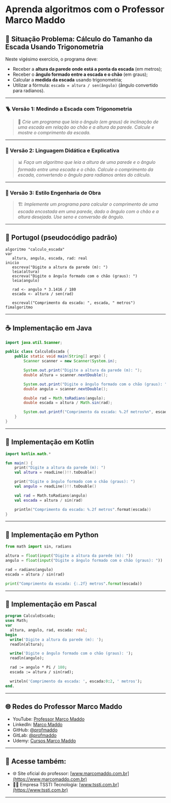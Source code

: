 # Aprenda algoritmos com o Professor Marco Maddo

## 🧠 Situação Problema: Cálculo do Tamanho da Escada Usando Trigonometria

Neste vigésimo exercício, o programa deve:

- Receber a **altura da parede onde está a ponta da escada** (em metros);
- Receber o **ângulo formado entre a escada e o chão** (em graus);
- Calcular a **medida da escada** usando trigonometria;
- Utilizar a fórmula: `escada = altura / sen(ângulo)` (ângulo convertido para radianos).

---

### 🪜 Versão 1: Medindo a Escada com Trigonometria
> 📏 *Crie um programa que leia o ângulo (em graus) de inclinação de uma escada em relação ao chão e a altura da parede. Calcule e mostre o comprimento da escada.*

---

### 📐 Versão 2: Linguagem Didática e Explicativa
> 📊 *Faça um algoritmo que leia a altura de uma parede e o ângulo formado entre uma escada e o chão. Calcule o comprimento da escada, convertendo o ângulo para radianos antes do cálculo.*

---

### 🧱 Versão 3: Estilo Engenharia de Obra
> 🏗️ *Implemente um programa para calcular o comprimento de uma escada encostada em uma parede, dado o ângulo com o chão e a altura desejada. Use seno e conversão de ângulo.*

---

## 💬 Portugol (pseudocódigo padrão)

```portugol
algoritmo "calculo_escada"
var
   altura, angulo, escada, rad: real
inicio
   escreva("Digite a altura da parede (m): ")
   leia(altura)
   escreva("Digite o ângulo formado com o chão (graus): ")
   leia(angulo)

   rad <- angulo * 3.1416 / 180
   escada <- altura / sen(rad)

   escreval("Comprimento da escada: ", escada, " metros")
fimalgoritmo
```

---

## ☕ Implementação em Java

```java
import java.util.Scanner;

public class CalculoEscada {
    public static void main(String[] args) {
        Scanner scanner = new Scanner(System.in);

        System.out.print("Digite a altura da parede (m): ");
        double altura = scanner.nextDouble();

        System.out.print("Digite o ângulo formado com o chão (graus): ");
        double angulo = scanner.nextDouble();

        double rad = Math.toRadians(angulo);
        double escada = altura / Math.sin(rad);

        System.out.printf("Comprimento da escada: %.2f metros%n", escada);
    }
}
```

---

## 💙 Implementação em Kotlin

```kotlin
import kotlin.math.*

fun main() {
    print("Digite a altura da parede (m): ")
    val altura = readLine()!!.toDouble()

    print("Digite o ângulo formado com o chão (graus): ")
    val angulo = readLine()!!.toDouble()

    val rad = Math.toRadians(angulo)
    val escada = altura / sin(rad)

    println("Comprimento da escada: %.2f metros".format(escada))
}
```

---

## 🐍 Implementação em Python

```python
from math import sin, radians

altura = float(input("Digite a altura da parede (m): "))
angulo = float(input("Digite o ângulo formado com o chão (graus): "))

rad = radians(angulo)
escada = altura / sin(rad)

print("Comprimento da escada: {:.2f} metros".format(escada))
```

---

## 🧙 Implementação em Pascal

```pascal
program CalculoEscada;
uses Math;
var
  altura, angulo, rad, escada: real;
begin
  write('Digite a altura da parede (m): ');
  readln(altura);

  write('Digite o ângulo formado com o chão (graus): ');
  readln(angulo);

  rad := angulo * Pi / 180;
  escada := altura / sin(rad);

  writeln('Comprimento da escada: ', escada:0:2, ' metros');
end.
```

---

## 🌐 Redes do Professor Marco Maddo

- YouTube: [Professor Marco Maddo](https://www.youtube.com/@ProfessorMarcoMaddo)
- LinkedIn: [Marco Maddo](https://www.linkedin.com/in/marcomaddo/)
- GitHub: [@profmaddo](https://github.com/profmaddo)
- GitLab: [@profmaddo](https://gitlab.com/profmaddo)
- Udemy: [Cursos Marco Maddo](https://www.udemy.com/user/marcomaddo/)

---

## 🚀 Acesse também:

- 🌐 Site oficial do professor: [www.marcomaddo.com.br](https://www.marcomaddo.com.br)
- 🧑‍💼 Empresa TSSTI Tecnologia: [www.tssti.com.br](https://www.tssti.com.br)

---
